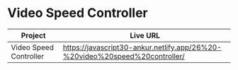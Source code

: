 # Video Speed Controller

| Project                | Live URL                                                                    |
| ---------------------- | --------------------------------------------------------------------------- |
| Video Speed Controller | https://javascript30-ankur.netlify.app/26%20-%20video%20speed%20controller/ |
